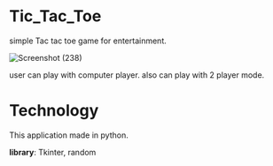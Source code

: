 # Tic_Tac_Toe

simple Tac tac toe game for entertainment.

![Screenshot (238)](https://github.com/AkshilManiya/Tic_Tac_Toe/assets/111780794/e4f1bd6a-6282-4816-abd3-52c0780ef777)

user can play with computer player. also can play with 2 player mode.


# Technology 

This application made in python.

**library**:
Tkinter, 
random
